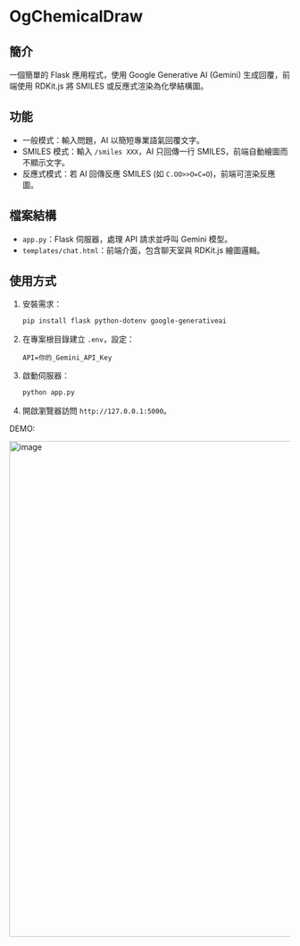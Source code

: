 # OgChemicalDraw

## 簡介
一個簡單的 Flask 應用程式，使用 Google Generative AI (Gemini) 生成回覆，前端使用 RDKit.js 將 SMILES 或反應式渲染為化學結構圖。

## 功能
- 一般模式：輸入問題，AI 以簡短專業語氣回覆文字。
- SMILES 模式：輸入 `/smiles XXX`，AI 只回傳一行 SMILES，前端自動繪圖而不顯示文字。
- 反應式模式：若 AI 回傳反應 SMILES (如 `C.OO>>O=C=O`)，前端可渲染反應圖。

## 檔案結構
- `app.py`：Flask 伺服器，處理 API 請求並呼叫 Gemini 模型。
- `templates/chat.html`：前端介面，包含聊天室與 RDKit.js 繪圖邏輯。

## 使用方式
1. 安裝需求：
   ```bash
   pip install flask python-dotenv google-generativeai


2. 在專案根目錄建立 `.env`，設定：

   ```
   API=你的_Gemini_API_Key
   ```
3. 啟動伺服器：

   ```bash
   python app.py
   ```
4. 開啟瀏覽器訪問 `http://127.0.0.1:5000`。


DEMO:

<img width="684" height="887" alt="image" src="https://github.com/user-attachments/assets/0ed40597-33fc-4b48-aed6-c69edce00f30" />
